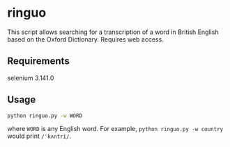 # ringuo
This script allows searching for a transcription of a word in British English based on the Oxford Dictionary. Requires web access.

## Requirements
selenium 3.141.0

## Usage
```bash
python ringuo.py -w WORD
```
where `WORD` is any English word. For example, `python ringuo.py -w country` would print `/ˈkʌntri/`.
